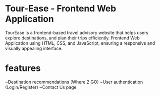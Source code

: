# Tour-Ease - Frontend Web Application
TourEase is a frontend-based travel advisory website that helps users explore destinations, and plan their trips efficiently.
Frontend Web Application using HTML, CSS, and JavaScript, ensuring a responsive and visually appealing interface.

# features 
~Destination recommendations (Where 2 GO)
~User authentication (Login/Register)
~Contact Us page
